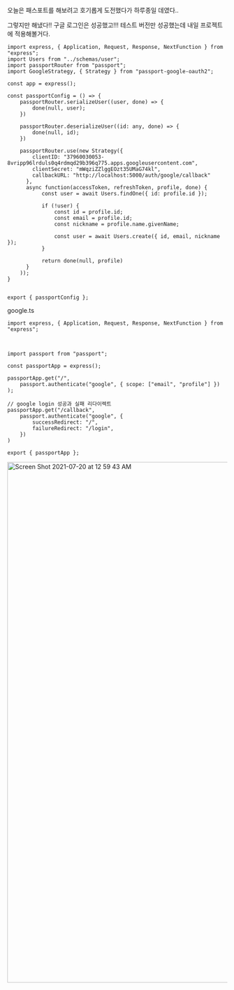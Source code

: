 오늘은 패스포트를 해보려고 호기롭게 도전했다가
하루종일 데였다..

그렇지만 해냈다!!
구글 로그인은 성공했고!!!
테스트 버전만 성공했는데 내일 프로젝트에 적용해볼거다.

    import express, { Application, Request, Response, NextFunction } from "express";
    import Users from "../schemas/user";
    import passportRouter from "passport";
    import GoogleStrategy, { Strategy } from "passport-google-oauth2";

    const app = express();

    const passportConfig = () => {
        passportRouter.serializeUser((user, done) => {
            done(null, user);
        })

        passportRouter.deserializeUser((id: any, done) => {
            done(null, id);
        })

        passportRouter.use(new Strategy({
            clientID: "37960030053-8vripp96lrduls0q4rdmqd29b396q775.apps.googleusercontent.com",
            clientSecret: "mWqziZZlggEOzt35UMaG74kl",
            callbackURL: "http://localhost:5000/auth/google/callback"
          },
          async function(accessToken, refreshToken, profile, done) {
               const user = await Users.findOne({ id: profile.id });

               if (!user) {
                   const id = profile.id;
                   const email = profile.id;
                   const nickname = profile.name.givenName;

                   const user = await Users.create({ id, email, nickname });
               }

               return done(null, profile)
          }
        ));
    }


    export { passportConfig };
    
    

google.ts
    
    
    import express, { Application, Request, Response, NextFunction } from "express";
    
    
    
    import passport from "passport";

    const passportApp = express();

    passportApp.get("/", 
        passport.authenticate("google", { scope: ["email", "profile"] })
    );

    // google login 성공과 실패 리다이렉트
    passportApp.get("/callback",
        passport.authenticate("google", {
            successRedirect: "/",
            failureRedirect: "/login",
        })
    )

    export { passportApp };




<img width="1193" alt="Screen Shot 2021-07-20 at 12 59 43 AM" src="https://user-images.githubusercontent.com/62330320/126190487-df6c25b3-fd0d-4132-9483-f1be3d929ef1.png">
